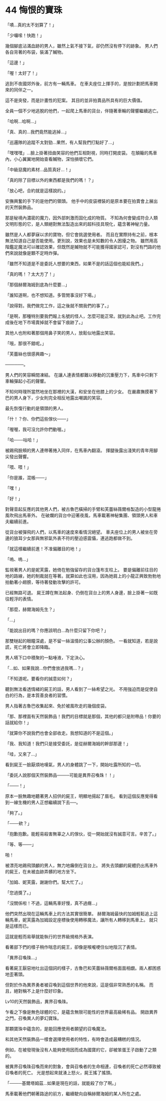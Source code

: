 # 44 悔恨的寶珠

「嘖...真的太不划算了！」

「少囉嗦！快跑！」

幾個腳底沾滿血跡的男人，雖然上氣不接下氣，卻仍然沒有停下的跡象。
男人們各自背著的布袋，裝滿了贓物。

「這邊！」

「喔！太好了！」

逃到不夜國郊外後，前方有一輛馬車。
在車夫座位上揮手的，是按計劃把馬車開來的同伴之一。

這不是突發，而是計畫性的犯案。
其目的並非拍賣品所具有的巨大價值。

全員一個不少地逃脫的他們，一起爬上馬車的貨台，伴隨著車輪的聲響繼續逃亡。

「哈啊...哈啊...」

「真、真的...我們竟然能逃掉...」

「巡邏隊的追蹤不太對勁...果然，有人幫我們打點好了...」

「嘿嘿嘿」...臉上掛著扭曲笑容的他們互相對視，同時打開皮袋。
在顛簸的馬車內，小心翼翼地開始查看贓物，深怕損壞它們。

「中級惡魔的素材...品質真好...！」

「真的除了目標以外的東西都是我們的嗎！？」

「放心吧，合約就是這樣說的。」

安撫興奮的手下的是他們的領頭。
他手中的皮袋裡裝的是原本要在拍賣會上展出的天然裝飾品。

那是秘境內濃密的魔力，因外部刺激而固化成的物質。
不知為何會變成符合人類文明形態的它，是人類絕對無法製造出來的超科技具現化，蘊含著神秘力量。

雖然是人人都夢寐以求的寶物，但它會挑選使用者。
而且在實際持有之前，根本無法知道自己是否能使用。更別說，效果也是未知數的令人困擾之物。
雖然用高階鑑定魔法可以確認效果，但既然是贓物就不可能獲得國家認可，對沒有門路的他們來說就像是顆不定時炸彈。

「雖然不知道是不是委託人想要的東西，如果不是的話這個也能給我們。」

「真的嗎！？太大方了！」

「那個赫爾海姆到底為什麼要...」

「誰知道啊，也不想知道。多管閒事沒好下場。」

「說得對。我們做完工作，這之後就不關我們的事了。」

「是啊，那種特別要我們報上名號的怪人，怎麼可能正常。就到此為止吧。工作完成後在地下市場賣掉就不會留下痕跡了。」

其他人也附和著那個用鼻子笑的男人，放鬆似地露出笑容。

「哦，那很不錯呢。」

「芙蕾絲也很感興趣～」

──────。

男人們的笑容瞬間凍結。
在讓人連表情都難以移動的沉重壓力下，馬車中只剩下車輪彈起小石的聲響。

不知何時理所當然地坐在那裡的大漢，和安坐在他膝上的少女。
在嚴肅撫摸著下巴的男人身下，少女則完全相反地露出嘲諷的笑容。

最先恢復行動的是領頭的男人。

「什！？你、你們這些傢伙───」

「喔喔，我可沒允許你們動喔。」

「哈───咕哈！」

被踢飛臉頰的男人連帶著捲入同伴，在馬車內翻滾。
揮腿後露出淺笑的青年用腳尖發出聲響。

「喂、喂！」

「你是誰，混帳───」

「嘿！」

「好！」

對聲音起反應的其他男人們，被古魯巴橫掃的手臂和芙蕾絲薇爾格製造的小型龍捲風吹飛出馬車外。
在破爛的貨台中迎著夜風，馬車載著神秘集團、領頭男人和車夫繼續前進。

從貨台被彈飛的人們，以馬車的速度來看情況絕望。
車夫座位上的男人被坐在旁邊的狼耳少女那與無邪氣外表不符的壓迫感震懾，連逃跑都做不到。

「就這樣繼續前進！不准偏離目的地！」

「嗚、嗚...」

監視著男人的是妮芙露，她倚在勉強留存的貨台篷布支柱上。
要是偏離前往目的地的路線，她的制裁就在等著。就算如此也沒用，因為她肩上的小龍正興致勃勃地拍動著小翅膀，等待著發動攻擊的許可。

已經無路可退。
屍王蹲在無法起身、仍倒在貨台上的男人身邊，臉上掛著一如既往輕浮的表情。

「那麼，赫爾海姆先生？」

「...」

「能說出目的嗎？你應該明白...為什麼只留下你吧？」

那雙瞇起的眼瞳深處，是不留一絲溫情的公事公辦的顏色。
一看就知道，若是說謊，死亡將會立即降臨。

男人嚥下口中積聚的一點唾液，下定決心。

「...如、如果我說...你們會放過我嗎...？」

「不知道呢。要看你的誠意如何？」

聽到無法看透情緒的屍王的話，男人看到了一絲希望之光。
不用強迫而是促使自白的行為，是本質善良者的習慣。

男人指著古魯巴收集起來、免於被風吹走的幾個皮袋。

「那、那裡面有天然裝飾品！我們的目標就是那個，其他的都只是附帶品！你要的話就給你！」

「就算你不說我們也會全部收走。我想知道的不是這個。」

「我、我知道！我們只是接受委託，是從赫爾海姆的幹部那邊！」

「哇，又來了...」

看到屍王一臉厭煩地嘆氣，男人的身體跳了一下，開始吐露所知的一切。

「委託人說那個天然裝飾品────可能是異界召喚珠！！」

「───！」

原本一臉無趣地聽著男人招供的屍王，明顯地揚起了眉毛。
看到這個反應覺得看到一線生機的男人正想繼續說下去──。

「夠了。」

「───欸？」

「抱歉抱歉。能輕易殺害無辜之人的傢伙，從一開始就沒有誠意可言。辛苦了。」

「等、等───」

啪！

被漂亮地踢飛頭顱的男人，無力地癱倒在貨台上。
將失去頭顱的屍體扔出馬車外的屍王，在未被血跡弄髒的地方坐下。

「加姆、妮芙露，謝謝你們。幫大忙了。」

「您過獎了。」

「沒關係啦！不過，這輛馬車好慢，真不過癮...」

他們突然出現在這輛馬車上的方法其實很簡單。
赫爾海姆最快的加姆輕鬆追上這輛馬車，妮芙露為加姆設定座標後使用轉移魔法，讓所有人轉移到馬車上。
就只是這樣而已。

這就是輕而易舉就能執行的世界級規格外表演。

看著部下們的樣子稍作喘息的屍王，卻像是喉嚨哽住似地陰沉了表情。

「異界召喚珠...」

看著屍王厭惡地吐出這個詞的樣子，古魯巴和芙蕾絲薇爾格面面相覷。兩人都困惑地歪著頭。

但對於作為異界勇者被召喚到這個世界的他來說，這是個非常熟悉的名稱。
而且，絕對稱不上是什麼好印象。

Lv10的天然裝飾品，異界召喚珠。

乍看之下像是無色球體的它，是蘊含無限可能性的世界最高級稀有品。
開啟異界之門，召喚異人的夢幻寶珠。

那顆寶珠中蘊含的，是能回應使用者願望的召喚魔法。

和其他天然裝飾品一樣會選擇使用者的特性，有時會造成最糟糕的情況。

例如，在被發現後沒有人能夠使用因而成為國寶的它，卻被笨蛋王子啟動了之類的。

被異界召喚珠召喚而來的對象，會與召喚者的生命相連，召喚者的死亡必然導致被召喚者的死亡。
光是想起來就湧上怒火，屍王搖了搖頭。

「────基爾塔姆茲...如果是現在的話，就能殺了你了啊。」

馬車載著他們朝著路途的前方，繼續駛向自稱赫爾海姆的某人所在之處。